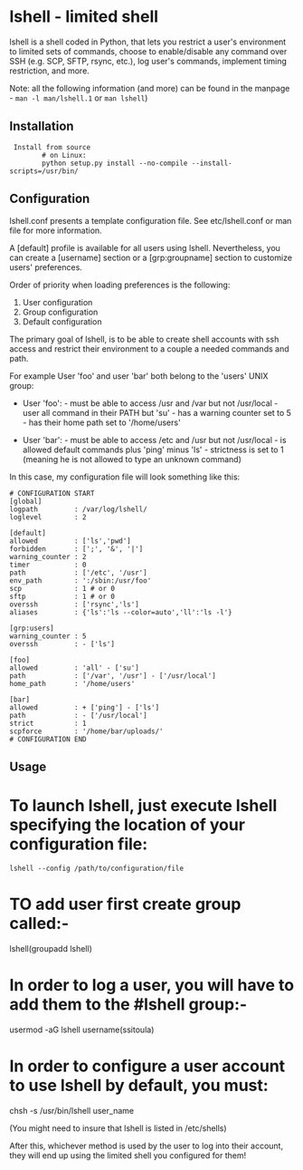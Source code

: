 lshell - limited shell 
======================

lshell is a shell coded in Python, that lets you restrict a user's environment to limited sets of commands, choose to enable/disable any command over SSH (e.g. SCP, SFTP, rsync, etc.), log user's commands, implement timing restriction, and more. 

Note: all the following information (and more) can be found in the manpage - ```man -l man/lshell.1``` or ```man lshell```)

Installation
----------------

     Install from source
            # on Linux:
            python setup.py install --no-compile --install-scripts=/usr/bin/
           


Configuration
------------------------

lshell.conf presents a template configuration file. See etc/lshell.conf or man file for more information.

A [default] profile is available for all users using lshell. Nevertheless,  you can create a [username] section or a [grp:groupname] section to customize users' preferences.

Order of priority when loading preferences is the following:

1. User configuration
2. Group configuration
3. Default configuration


The primary goal of lshell, is to be able to create shell accounts with ssh access and restrict their environment to a couple a needed commands and path.
 
For example User 'foo' and user 'bar' both belong to the 'users' UNIX group:

- User 'foo': 
       - must be able to access /usr and /var but not /usr/local
       - user all command in their PATH but 'su'
       - has a warning counter set to 5
       - has their home path set to '/home/users'

- User 'bar':
       - must be able to access /etc and /usr but not /usr/local
       - is allowed default commands plus 'ping' minus 'ls'
       - strictness is set to 1 (meaning he is not allowed to type an unknown command)

In this case, my configuration file will look something like this:

    # CONFIGURATION START
    [global]
    logpath         : /var/log/lshell/
    loglevel        : 2

    [default]
    allowed         : ['ls','pwd']
    forbidden       : [';', '&', '|'] 
    warning_counter : 2
    timer           : 0
    path            : ['/etc', '/usr']
    env_path        : ':/sbin:/usr/foo'
    scp             : 1 # or 0
    sftp            : 1 # or 0
    overssh         : ['rsync','ls']
    aliases         : {'ls':'ls --color=auto','ll':'ls -l'}

    [grp:users]
    warning_counter : 5
    overssh         : - ['ls']

    [foo]
    allowed         : 'all' - ['su']
    path            : ['/var', '/usr'] - ['/usr/local']
    home_path       : '/home/users'

    [bar]
    allowed         : + ['ping'] - ['ls'] 
    path            : - ['/usr/local']
    strict          : 1
    scpforce        : '/home/bar/uploads/'
    # CONFIGURATION END


Usage
--------------

# To launch lshell, just execute lshell specifying the location of your configuration file:

    lshell --config /path/to/configuration/file

# TO add user first create group called:-
  lshell(groupadd lshell)

# In order to log a user, you will have to add them to the   #lshell group:-
  usermod -aG lshell username(ssitoula)

# In order to configure a user account to use lshell by default, you must:

   chsh -s /usr/bin/lshell user_name
   
   (You might need to insure that lshell is listed in       /etc/shells)

After this, whichever method is used by the user to log into their account, they will end up using the limited shell you configured for them!


